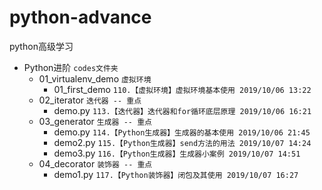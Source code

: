 # python-advance
python高级学习


* Python进阶 `codes文件夹`  
    * 01_virtualenv_demo `虚拟环境`
        *   01_first_demo `110.【虚拟环境】虚拟环境基本使用 2019/10/06 13:22`
    * 02_iterator `迭代器 -- 重点` 
        *   demo.py `113.【迭代器】迭代器和for循环底层原理 2019/10/06 16:21`
    * 03_generator `生成器 -- 重点`
        *   demo.py `114.【Python生成器】生成器的基本使用 2019/10/06 21:45`
        *   demo2.py `115.【Python生成器】send方法的用法 2019/10/07 14:24`
        *   demo3.py `116.【Python生成器】生成器小案例 2019/10/07 14:51`
    * 04_decorator `装饰器 -- 重点`
        *   demo1.py `117.【Python装饰器】闭包及其使用 2019/10/07 16:27`